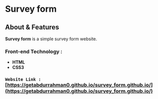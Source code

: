 # **Survey form**

## About & Features

**Survey form** is a simple survey form website.

### Front-end Technology : 
- **HTML**
- **CSS3**
### `Website Link :` [https://getabdurrahman0.github.io/survey_form.github.io/](https://getabdurrahman0.github.io/survey_form.github.io/)
